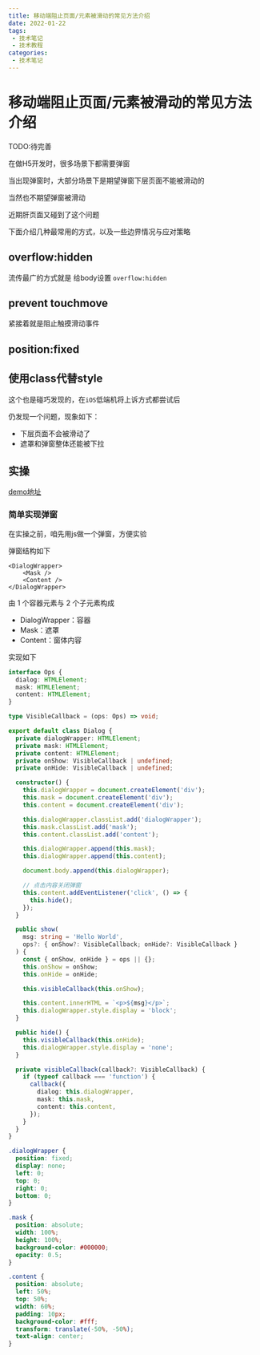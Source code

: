 ```yaml
---
title: 移动端阻止页面/元素被滑动的常见方法介绍
date: 2022-01-22
tags:
 - 技术笔记
 - 技术教程
categories:
 - 技术笔记
---
```

# 移动端阻止页面/元素被滑动的常见方法介绍

TODO:待完善

在做H5开发时，很多场景下都需要弹窗

当出现弹窗时，大部分场景下是期望弹窗下层页面不能被滑动的

当然也不期望弹窗被滑动

近期肝页面又碰到了这个问题

下面介绍几种最常用的方式，以及一些边界情况与应对策略

## overflow:hidden
流传最广的方式就是 给body设置 `overflow:hidden`

## prevent touchmove
紧接着就是阻止触摸滑动事件

## position:fixed


## 使用class代替style
这个也是碰巧发现的，在`iOS`低端机将上诉方式都尝试后

仍发现一个问题，现象如下：
* 下层页面不会被滑动了
* 遮罩和弹窗整体还能被下拉

## 实操
[demo地址](https://stackblitz.com/edit/vitejs-vite-xgqbt6?file=src%2Fmain.ts&terminal=dev)

### 简单实现弹窗
在实操之前，咱先用js做一个弹窗，方便实验

弹窗结构如下
```tsx
<DialogWrapper>
    <Mask />
    <Content />
</DialogWrapper>
```
由 1 个容器元素与 2 个子元素构成
* DialogWrapper：容器
* Mask：遮罩
* Content：窗体内容

实现如下
```ts
interface Ops {
  dialog: HTMLElement;
  mask: HTMLElement;
  content: HTMLElement;
}

type VisibleCallback = (ops: Ops) => void;

export default class Dialog {
  private dialogWrapper: HTMLElement;
  private mask: HTMLElement;
  private content: HTMLElement;
  private onShow: VisibleCallback | undefined;
  private onHide: VisibleCallback | undefined;

  constructor() {
    this.dialogWrapper = document.createElement('div');
    this.mask = document.createElement('div');
    this.content = document.createElement('div');

    this.dialogWrapper.classList.add('dialogWrapper');
    this.mask.classList.add('mask');
    this.content.classList.add('content');

    this.dialogWrapper.append(this.mask);
    this.dialogWrapper.append(this.content);

    document.body.append(this.dialogWrapper);

    // 点击内容关闭弹窗
    this.content.addEventListener('click', () => {
      this.hide();
    });
  }

  public show(
    msg: string = 'Hello World',
    ops?: { onShow?: VisibleCallback; onHide?: VisibleCallback }
  ) {
    const { onShow, onHide } = ops || {};
    this.onShow = onShow;
    this.onHide = onHide;

    this.visibleCallback(this.onShow);

    this.content.innerHTML = `<p>${msg}</p>`;
    this.dialogWrapper.style.display = 'block';
  }

  public hide() {
    this.visibleCallback(this.onHide);
    this.dialogWrapper.style.display = 'none';
  }

  private visibleCallback(callback?: VisibleCallback) {
    if (typeof callback === 'function') {
      callback({
        dialog: this.dialogWrapper,
        mask: this.mask,
        content: this.content,
      });
    }
  }
}
```
```css
.dialogWrapper {
  position: fixed;
  display: none;
  left: 0;
  top: 0;
  right: 0;
  bottom: 0;
}

.mask {
  position: absolute;
  width: 100%;
  height: 100%;
  background-color: #000000;
  opacity: 0.5;
}

.content {
  position: absolute;
  left: 50%;
  top: 50%;
  width: 60%;
  padding: 10px;
  background-color: #fff;
  transform: translate(-50%, -50%);
  text-align: center;
}
```

<comment/>
<tongji/>